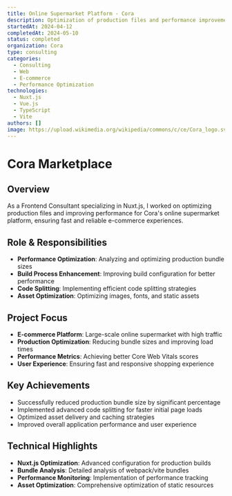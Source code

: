 ```yaml
---
title: Online Supermarket Platform - Cora
description: Optimization of production files and performance improvements for Cora's online supermarket platform
startedAt: 2024-04-12
completedAt: 2024-05-10
status: completed
organization: Cora
type: consulting
categories:
  - Consulting
  - Web
  - E-commerce
  - Performance Optimization
technologies:
  - Nuxt.js
  - Vue.js
  - TypeScript
  - Vite
authors: []
image: https://upload.wikimedia.org/wikipedia/commons/c/ce/Cora_logo.svg
---
```


# Cora Marketplace

## Overview

As a Frontend Consultant specializing in Nuxt.js, I worked on optimizing production files and improving performance for Cora's online supermarket platform, ensuring fast and reliable e-commerce experiences.

## Role & Responsibilities

- **Performance Optimization**: Analyzing and optimizing production bundle sizes
- **Build Process Enhancement**: Improving build configuration for better performance
- **Code Splitting**: Implementing efficient code splitting strategies
- **Asset Optimization**: Optimizing images, fonts, and static assets

## Project Focus

- **E-commerce Platform**: Large-scale online supermarket with high traffic
- **Production Optimization**: Reducing bundle sizes and improving load times
- **Performance Metrics**: Achieving better Core Web Vitals scores
- **User Experience**: Ensuring fast and responsive shopping experience

## Key Achievements

- Successfully reduced production bundle size by significant percentage
- Implemented advanced code splitting for faster initial page loads
- Optimized asset delivery and caching strategies
- Improved overall application performance and user experience

## Technical Highlights

- **Nuxt.js Optimization**: Advanced configuration for production builds
- **Bundle Analysis**: Detailed analysis of webpack/vite bundles
- **Performance Monitoring**: Implementation of performance tracking
- **Asset Optimization**: Comprehensive optimization of static resources
